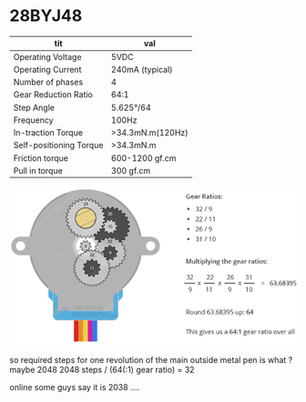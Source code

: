 # 28BYJ48 
|tit|val|
|---|---|
|Operating Voltage|5VDC|
|Operating Current|240mA (typical)|
|Number of phases|4|
|Gear Reduction Ratio|64:1|
|Step Angle|5.625°/64|
|Frequency|100Hz|
|In-traction Torque|>34.3mN.m(120Hz)|
|Self-positioning Torque|>34.3mN.m|
|Friction torque|600-1200 gf.cm|
|Pull in torque|300 gf.cm|  
![](./28BYJ48-Stepper-Motor-Gear-Ratio-Explanation.png)

so required steps for one revolution of the main outside metal pen is what ? 
maybe 2048
2048 steps /  (64(:1) gear ratio) = 32

online some guys say it is 2038
....
